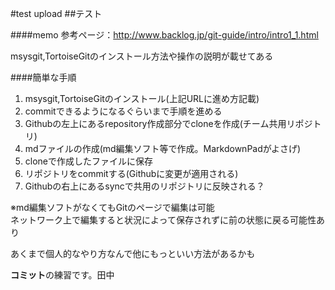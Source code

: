 #test upload
##テスト

###\#memo
参考ページ：http://www.backlog.jp/git-guide/intro/intro1_1.html  

msysgit,TortoiseGitのインストール方法や操作の説明が載せてある

####簡単な手順
1. msysgit,TortoiseGitのインストール(上記URLに進め方記載)
2. commitできるようになるぐらいまで手順を進める
3. Githubの左上にあるrepository作成部分でcloneを作成(チーム共用リポジトリ)
4. mdファイルの作成(md編集ソフト等で作成。MarkdownPadがよさげ)
5. cloneで作成したファイルに保存
6. リポジトリをcommitする(Githubに変更が適用される)
7. Githubの右上にあるsyncで共用のリポジトリに反映される？

※md編集ソフトがなくてもGitのページで編集は可能  
ネットワーク上で編集すると状況によって保存されずに前の状態に戻る可能性あり


あくまで個人的なやり方なんで他にもっといい方法があるかも  
  
    
      

**コミット**の練習です。田中